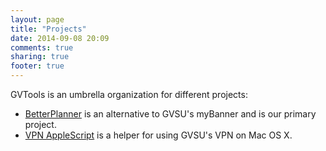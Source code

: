 ```yaml
---
layout: page
title: "Projects"
date: 2014-09-08 20:09
comments: true
sharing: true
footer: true
---
```


GVTools is an umbrella organization for different projects:

* [BetterPlanner](better-planner/) is an alternative to GVSU's myBanner and is our primary project.
* [VPN AppleScript](vpn-applescript/) is a helper for using GVSU's VPN on Mac OS X.
